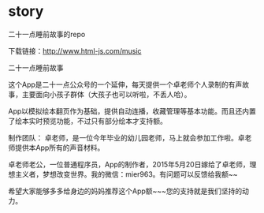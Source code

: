 # story
二十一点睡前故事的repo

下载链接：http://www.html-js.com/music

二十一点睡前故事

这个App是二十一点公众号的一个延伸，每天提供一个卓老师个人录制的有声故事，主要面向小孩子群体（大孩子也可以听啦，不丢人哈）。

App以模拟绘本翻页作为基础，提供自动连播，收藏管理等基本功能。而且还内置了绘本实时预览功能，不过只有部分绘本才支持额。

制作团队：
卓老师，是一位今年毕业的幼儿园老师，马上就会参加工作啦。卓老师提供本App所有的声音材料。

卓老师老公，一位普通程序员，App的制作者，2015年5月20日嫁给了卓老师，理想主义者，梦想改变世界。我的微信：mier963。有问题可以反馈给我额~~

希望大家能够多多给身边的妈妈推荐这个App额~~~您的支持就是我们坚持的动力。
